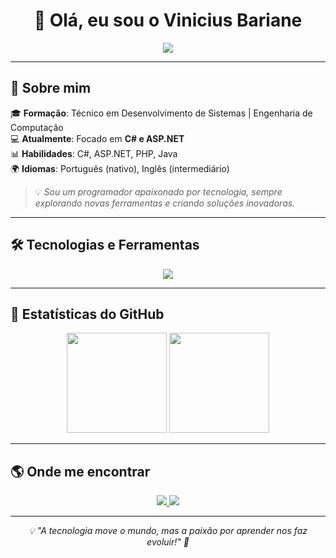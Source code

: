 <!-- README.md para o GitHub Profile -->

<h1 align="center">
  👋 Olá, eu sou o <strong>Vinicius Bariane</strong>
</h1>

<p align="center">
  <img src="https://readme-typing-svg.herokuapp.com?font=Fira+Code&weight=600&size=22&pause=1000&color=F78C6C&width=800&lines=Bem-vindo+ao+meu+GitHub!;Desenvolvedor+Apaixonado+por+Tecnologia;Foco+em+C%23+e+ASP.NET;Sempre+compartilhando+conhecimento!+🚀" />
</p>

---

## 🚀 Sobre mim

🎓 **Formação**: Técnico em Desenvolvimento de Sistemas | Engenharia de Computação  
💻 **Atualmente**: Focado em **C# e ASP.NET**  
📊 **Habilidades**: C#, ASP.NET, PHP, Java  
🌍 **Idiomas**: Português (nativo), Inglês (intermediário)  

> 💡 *Sou um programador apaixonado por tecnologia, sempre explorando novas ferramentas e criando soluções inovadoras.*  

---

## 🛠️ Tecnologias e Ferramentas

<div align="center">
  <img src="https://skillicons.dev/icons?i=csharp,dotnet,php,java,spring,mysql" />
</div>

---

## 📌 Estatísticas do GitHub

<div align="center">
  <img height="160em" src="https://github-readme-stats.vercel.app/api?username=vinisilvabariane&show_icons=true&theme=radical&count_private=true" />
  <img height="160em" src="https://github-readme-stats.vercel.app/api/top-langs/?username=vinisilvabariane&layout=compact&theme=radical" />
</div>

---

## 🌎 Onde me encontrar

<p align="center">
  <a href="https://www.linkedin.com/in/vinicius-bariane-57a298221/" target="_blank">
    <img src="https://img.shields.io/badge/LinkedIn-%230A66C2?style=for-the-badge&logo=linkedin&logoColor=white" />
  </a>
  <a href="https://www.instagram.com/vini_bariane/" target="_blank">
    <img src="https://img.shields.io/badge/Instagram-%23E4405F?style=for-the-badge&logo=instagram&logoColor=white" />
  </a>
</p>

---

<p align="center">
  <em>💡 "A tecnologia move o mundo, mas a paixão por aprender nos faz evoluir!" 🚀</em>
</p>
